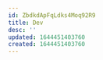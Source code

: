 ```yaml
---
id: ZbdkdApFqLdks4Moq92R9
title: Dev
desc: ''
updated: 1644451403760
created: 1644451403760
---
```



